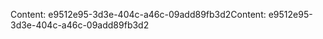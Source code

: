 <span data-ttu-id="a5e45-101">Content: e9512e95-3d3e-404c-a46c-09add89fb3d2</span><span class="sxs-lookup"><span data-stu-id="a5e45-101">Content: e9512e95-3d3e-404c-a46c-09add89fb3d2</span></span>